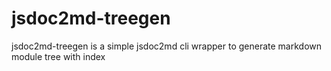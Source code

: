 # jsdoc2md-treegen
jsdoc2md-treegen is a simple jsdoc2md cli wrapper to generate markdown module tree with index
